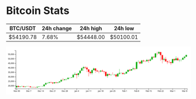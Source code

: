 # Bitcoin Stats

BTC/USDT|24h change|24h high|24h low|
|---|---|---|---|
|$54190.78|7.68%|$54448.00|$50100.01|

<img src="./chart.svg">
